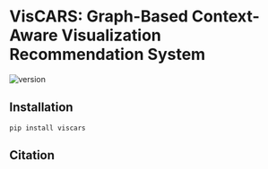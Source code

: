 # VisCARS: Graph-Based Context-Aware Visualization Recommendation System

![version](https://img.shields.io/pypi/v/viscars)

## Installation

```
pip install viscars
```

## Citation
